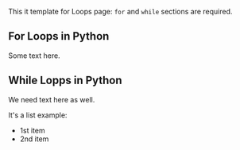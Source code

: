 This it template for Loops page: `for` and `while` sections are required.

## For Loops in Python

Some text here.

## While Lopps in Python

We need text here as well.

It's a list example:

* 1st item
* 2nd item